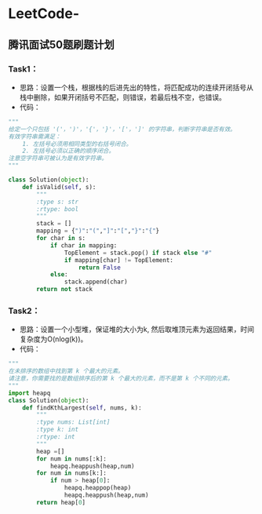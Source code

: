 # LeetCode-
## 腾讯面试50题刷题计划
### Task1：
* 思路：设置一个栈，根据栈的后进先出的特性，将匹配成功的连续开闭括号从栈中删除，如果开闭括号不匹配，则错误，若最后栈不空，也错误。
* 代码：
```python
"""
给定一个只包括 '('，')'，'{'，'}'，'['，']' 的字符串，判断字符串是否有效。
有效字符串需满足：
    1. 左括号必须用相同类型的右括号闭合。
    2. 左括号必须以正确的顺序闭合。
注意空字符串可被认为是有效字符串。
"""

class Solution(object):
    def isValid(self, s):
        """
        :type s: str
        :rtype: bool
        """
        stack = []
        mapping = {")":"(","]":"[","}":"{"}
        for char in s:
            if char in mapping:
                TopElement = stack.pop() if stack else "#"
                if mapping[char] != TopElement:
                    return False
            else:
                stack.append(char)
        return not stack
```
### Task2：
* 思路：设置一个小型堆，保证堆的大小为k, 然后取堆顶元素为返回结果，时间复杂度为O(nlog(k))。
* 代码：
```python
"""
在未排序的数组中找到第 k 个最大的元素。
请注意，你需要找的是数组排序后的第 k 个最大的元素，而不是第 k 个不同的元素。
"""
import heapq
class Solution(object):
    def findKthLargest(self, nums, k):
        """
        :type nums: List[int]
        :type k: int
        :rtype: int
        """
        heap =[]
        for num in nums[:k]:
            heapq.heappush(heap,num)
        for num in nums[k:]:
            if num > heap[0]:
                heapq.heappop(heap)
                heapq.heappush(heap,num)
        return heap[0]
```

